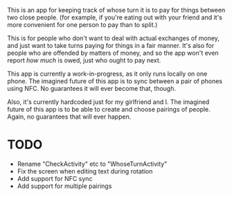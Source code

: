 This is an app for keeping track of whose turn it is to pay for things between two close people. (for example, if you're eating out with your friend and it's more convenient for one person to pay than to split.)

This is for people who don't want to deal with actual exchanges of money, and
just want to take turns paying for things in a fair manner. It's also for people
who are offended by matters of money, and so the app won't even report _how
much_ is owed, just who ought to pay next.

This app is currently a work-in-progress, as it only runs locally on one phone.
The imagined future of this app is to sync between a pair of phones using NFC.
No guarantees it will ever become that, though.

Also, it's currently hardcoded just for my girlfriend and I. The imagined future
of this app is to be able to create and choose pairings of people. Again, no
guarantees that will ever happen.

TODO
====
- Rename "CheckActivity" etc to "WhoseTurnActivity"
- Fix the screen when editing text during rotation
- Add support for NFC sync
- Add support for multiple pairings
